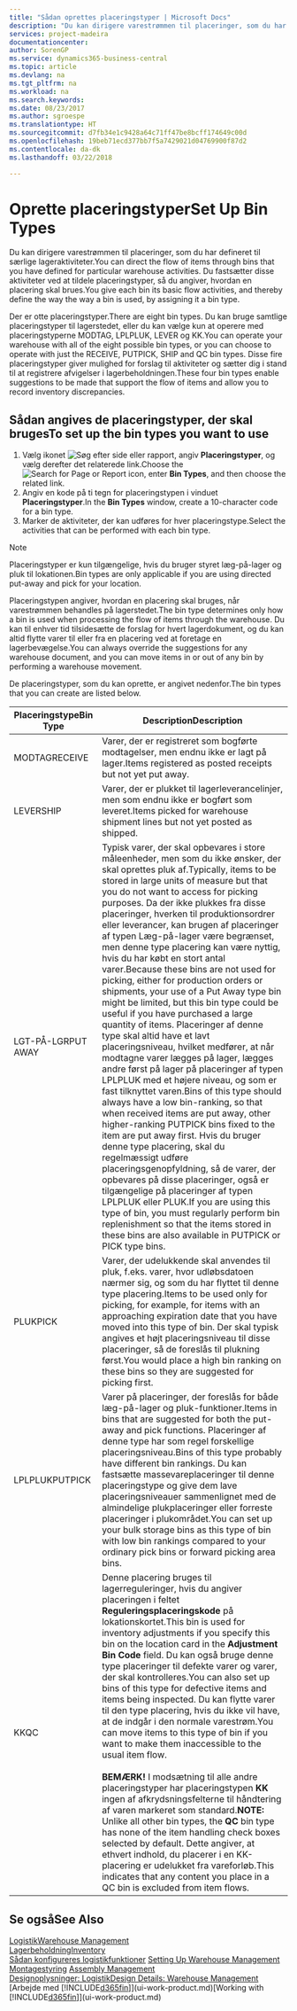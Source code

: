 ```yaml
---
title: "Sådan oprettes placeringstyper | Microsoft Docs"
description: "Du kan dirigere varestrømmen til placeringer, som du har defineret til særlige lageraktiviteter. Du fastsætter disse aktiviteter ved at tildele placeringstyper, så du angiver, hvordan en placering skal brues."
services: project-madeira
documentationcenter: 
author: SorenGP
ms.service: dynamics365-business-central
ms.topic: article
ms.devlang: na
ms.tgt_pltfrm: na
ms.workload: na
ms.search.keywords: 
ms.date: 08/23/2017
ms.author: sgroespe
ms.translationtype: HT
ms.sourcegitcommit: d7fb34e1c9428a64c71ff47be8bcff174649c00d
ms.openlocfilehash: 19beb71ecd377bb7f5a7429021d04769900f87d2
ms.contentlocale: da-dk
ms.lasthandoff: 03/22/2018

---
```

# <a name="set-up-bin-types"></a><span data-ttu-id="4117d-104">Oprette placeringstyper</span><span class="sxs-lookup"><span data-stu-id="4117d-104">Set Up Bin Types</span></span>
<span data-ttu-id="4117d-105">Du kan dirigere varestrømmen til placeringer, som du har defineret til særlige lageraktiviteter.</span><span class="sxs-lookup"><span data-stu-id="4117d-105">You can direct the flow of items through bins that you have defined for particular warehouse activities.</span></span> <span data-ttu-id="4117d-106">Du fastsætter disse aktiviteter ved at tildele placeringstyper, så du angiver, hvordan en placering skal brues.</span><span class="sxs-lookup"><span data-stu-id="4117d-106">You give each bin its basic flow activities, and thereby define the way the way a bin is used, by assigning it a bin type.</span></span>  

<span data-ttu-id="4117d-107">Der er otte placeringstyper.</span><span class="sxs-lookup"><span data-stu-id="4117d-107">There are eight bin types.</span></span> <span data-ttu-id="4117d-108">Du kan bruge samtlige placeringstyper til lagerstedet, eller du kan vælge kun at operere med placeringstyperne MODTAG, LPLPLUK, LEVER og KK.</span><span class="sxs-lookup"><span data-stu-id="4117d-108">You can operate your warehouse with all of the eight possible bin types, or you can choose to operate with just the RECEIVE, PUTPICK, SHIP and QC bin types.</span></span> <span data-ttu-id="4117d-109">Disse fire placeringstyper giver mulighed for forslag til aktiviteter og sætter dig i stand til at registrere afvigelser i lagerbeholdningen.</span><span class="sxs-lookup"><span data-stu-id="4117d-109">These four bin types enable suggestions to be made that support the flow of items and allow you to record inventory discrepancies.</span></span>  

## <a name="to-set-up-the-bin-types-you-want-to-use"></a><span data-ttu-id="4117d-110">Sådan angives de placeringstyper, der skal bruges</span><span class="sxs-lookup"><span data-stu-id="4117d-110">To set up the bin types you want to use</span></span>  
1.  <span data-ttu-id="4117d-111">Vælg ikonet ![Søg efter side eller rapport](media/ui-search/search_small.png "Ikonet Søg efter side eller rapport"), angiv **Placeringstyper**, og vælg derefter det relaterede link.</span><span class="sxs-lookup"><span data-stu-id="4117d-111">Choose the ![Search for Page or Report](media/ui-search/search_small.png "Search for Page or Report icon") icon, enter **Bin Types**, and then choose the related link.</span></span>  
2.  <span data-ttu-id="4117d-112">Angiv en kode på ti tegn for placeringstypen i vinduet **Placeringstyper**.</span><span class="sxs-lookup"><span data-stu-id="4117d-112">In the **Bin Types** window, create a 10-character code for a bin type.</span></span>  
3.  <span data-ttu-id="4117d-113">Marker de aktiviteter, der kan udføres for hver placeringstype.</span><span class="sxs-lookup"><span data-stu-id="4117d-113">Select the activities that can be performed with each bin type.</span></span>  

> [!NOTE]  
>  <span data-ttu-id="4117d-114">Placeringstyper er kun tilgængelige, hvis du bruger styret læg-på-lager og pluk til lokationen.</span><span class="sxs-lookup"><span data-stu-id="4117d-114">Bin types are only applicable if you are using directed put-away and pick for your location.</span></span>  

<span data-ttu-id="4117d-115">Placeringstypen angiver, hvordan en placering skal bruges, når varestrømmen behandles på lagerstedet.</span><span class="sxs-lookup"><span data-stu-id="4117d-115">The bin type determines only how a bin is used when processing the flow of items through the warehouse.</span></span> <span data-ttu-id="4117d-116">Du kan til enhver tid tilsidesætte de forslag for hvert lagerdokument, og du kan altid flytte varer til eller fra en placering ved at foretage en lagerbevægelse.</span><span class="sxs-lookup"><span data-stu-id="4117d-116">You can always override the suggestions for any warehouse document, and you can move items in or out of any bin by performing a warehouse movement.</span></span>  

<span data-ttu-id="4117d-117">De placeringstyper, som du kan oprette, er angivet nedenfor.</span><span class="sxs-lookup"><span data-stu-id="4117d-117">The bin types that you can create are listed below.</span></span>  

|<span data-ttu-id="4117d-118">Placeringstype</span><span class="sxs-lookup"><span data-stu-id="4117d-118">Bin Type</span></span>|<span data-ttu-id="4117d-119">Description</span><span class="sxs-lookup"><span data-stu-id="4117d-119">Description</span></span>|  
|------------------|---------------------------------------|  
|<span data-ttu-id="4117d-120">MODTAG</span><span class="sxs-lookup"><span data-stu-id="4117d-120">RECEIVE</span></span>|<span data-ttu-id="4117d-121">Varer, der er registreret som bogførte modtagelser, men endnu ikke er lagt på lager.</span><span class="sxs-lookup"><span data-stu-id="4117d-121">Items registered as posted receipts but not yet put away.</span></span>|  
|<span data-ttu-id="4117d-122">LEVER</span><span class="sxs-lookup"><span data-stu-id="4117d-122">SHIP</span></span>|<span data-ttu-id="4117d-123">Varer, der er plukket til lagerleverancelinjer, men som endnu ikke er bogført som leveret.</span><span class="sxs-lookup"><span data-stu-id="4117d-123">Items picked for warehouse shipment lines but not yet posted as shipped.</span></span>|  
|<span data-ttu-id="4117d-124">LGT-PÅ-LGR</span><span class="sxs-lookup"><span data-stu-id="4117d-124">PUT AWAY</span></span>|<span data-ttu-id="4117d-125">Typisk varer, der skal opbevares i store måleenheder, men som du ikke ønsker, der skal oprettes pluk af.</span><span class="sxs-lookup"><span data-stu-id="4117d-125">Typically, items to be stored in large units of measure but that you do not want to access for picking purposes.</span></span> <span data-ttu-id="4117d-126">Da der ikke plukkes fra disse placeringer, hverken til produktionsordrer eller leverancer, kan brugen af placeringer af typen Læg-på-lager være begrænset, men denne type placering kan være nyttig, hvis du har købt en stort antal varer.</span><span class="sxs-lookup"><span data-stu-id="4117d-126">Because these bins are not used for picking, either for production orders or shipments, your use of a Put Away type bin might be limited, but this bin type could be useful if you have purchased a large quantity of items.</span></span> <span data-ttu-id="4117d-127">Placeringer af denne type skal altid have et lavt placeringsniveau, hvilket medfører, at når modtagne varer lægges på lager, lægges andre først på lager på placeringer af typen LPLPLUK med et højere niveau, og som er fast tilknyttet varen.</span><span class="sxs-lookup"><span data-stu-id="4117d-127">Bins of this type should always have a low bin-ranking, so that when received items are put away, other higher-ranking PUTPICK bins fixed to the item are put away first.</span></span> <span data-ttu-id="4117d-128">Hvis du bruger denne type placering, skal du regelmæssigt udføre placeringsgenopfyldning, så de varer, der opbevares på disse placeringer, også er tilgængelige på placeringer af typen LPLPLUK eller PLUK.</span><span class="sxs-lookup"><span data-stu-id="4117d-128">If you are using this type of bin, you must regularly perform bin replenishment so that the items stored in these bins are also available in PUTPICK or PICK type bins.</span></span>|  
|<span data-ttu-id="4117d-129">PLUK</span><span class="sxs-lookup"><span data-stu-id="4117d-129">PICK</span></span>|<span data-ttu-id="4117d-130">Varer, der udelukkende skal anvendes til pluk, f.eks. varer, hvor udløbsdatoen nærmer sig, og som du har flyttet til denne type placering.</span><span class="sxs-lookup"><span data-stu-id="4117d-130">Items to be used only for picking, for example, for items with an approaching expiration date that you have moved into this type of bin.</span></span> <span data-ttu-id="4117d-131">Der skal typisk angives et højt placeringsniveau til disse placeringer, så de foreslås til plukning først.</span><span class="sxs-lookup"><span data-stu-id="4117d-131">You would place a high bin ranking on these bins so they are suggested for picking first.</span></span>|  
|<span data-ttu-id="4117d-132">LPLPLUK</span><span class="sxs-lookup"><span data-stu-id="4117d-132">PUTPICK</span></span>|<span data-ttu-id="4117d-133">Varer på placeringer, der foreslås for både læg-på-lager og pluk-funktioner.</span><span class="sxs-lookup"><span data-stu-id="4117d-133">Items in bins that are suggested for both the put-away and pick functions.</span></span> <span data-ttu-id="4117d-134">Placeringer af denne type har som regel forskellige placeringsniveau.</span><span class="sxs-lookup"><span data-stu-id="4117d-134">Bins of this type probably have different bin rankings.</span></span> <span data-ttu-id="4117d-135">Du kan fastsætte massevareplaceringer til denne placeringstype og give dem lave placeringsniveauer sammenlignet med de almindelige plukplaceringer eller forreste placeringer i plukområdet.</span><span class="sxs-lookup"><span data-stu-id="4117d-135">You can set up your bulk storage bins as this type of bin with low bin rankings compared to your ordinary pick bins or forward picking area bins.</span></span>|  
|<span data-ttu-id="4117d-136">KK</span><span class="sxs-lookup"><span data-stu-id="4117d-136">QC</span></span>|<span data-ttu-id="4117d-137">Denne placering bruges til lagerreguleringer, hvis du angiver placeringen i feltet **Reguleringsplaceringskode** på lokationskortet.</span><span class="sxs-lookup"><span data-stu-id="4117d-137">This bin is used for inventory adjustments if you specify this bin on the location card in the **Adjustment Bin Code** field.</span></span> <span data-ttu-id="4117d-138">Du kan også bruge denne type placeringer til defekte varer og varer, der skal kontrolleres.</span><span class="sxs-lookup"><span data-stu-id="4117d-138">You can also set up bins of this type for defective items and items being inspected.</span></span> <span data-ttu-id="4117d-139">Du kan flytte varer til den type placering, hvis du ikke vil have, at de indgår i den normale varestrøm.</span><span class="sxs-lookup"><span data-stu-id="4117d-139">You can move items to this type of bin if you want to make them inaccessible to the usual item flow.</span></span><br /><br /> <span data-ttu-id="4117d-140">**BEMÆRK!** I modsætning til alle andre placeringstyper har placeringstypen **KK** ingen af afkrydsningsfelterne til håndtering af varen markeret som standard.</span><span class="sxs-lookup"><span data-stu-id="4117d-140">**NOTE:** Unlike all other bin types, the **QC** bin type has none of the item handling check boxes selected by default.</span></span> <span data-ttu-id="4117d-141">Dette angiver, at ethvert indhold, du placerer i en KK-placering er udelukket fra vareforløb.</span><span class="sxs-lookup"><span data-stu-id="4117d-141">This indicates that any content you place in a QC bin is excluded from item flows.</span></span>|  

## <a name="see-also"></a><span data-ttu-id="4117d-142">Se også</span><span class="sxs-lookup"><span data-stu-id="4117d-142">See Also</span></span>
[<span data-ttu-id="4117d-143">Logistik</span><span class="sxs-lookup"><span data-stu-id="4117d-143">Warehouse Management</span></span>](warehouse-manage-warehouse.md)  
[<span data-ttu-id="4117d-144">Lagerbeholdning</span><span class="sxs-lookup"><span data-stu-id="4117d-144">Inventory</span></span>](inventory-manage-inventory.md)  
<span data-ttu-id="4117d-145">[Sådan konfigureres logistikfunktioner](warehouse-setup-warehouse.md)   </span><span class="sxs-lookup"><span data-stu-id="4117d-145">[Setting Up Warehouse Management](warehouse-setup-warehouse.md)   </span></span>  
<span data-ttu-id="4117d-146">[Montagestyring](assembly-assemble-items.md)  </span><span class="sxs-lookup"><span data-stu-id="4117d-146">[Assembly Management](assembly-assemble-items.md)  </span></span>  
[<span data-ttu-id="4117d-147">Designoplysninger: Logistik</span><span class="sxs-lookup"><span data-stu-id="4117d-147">Design Details: Warehouse Management</span></span>](design-details-warehouse-management.md)  
<span data-ttu-id="4117d-148">[Arbejde med [!INCLUDE[d365fin](includes/d365fin_md.md)]](ui-work-product.md)</span><span class="sxs-lookup"><span data-stu-id="4117d-148">[Working with [!INCLUDE[d365fin](includes/d365fin_md.md)]](ui-work-product.md)</span></span>


